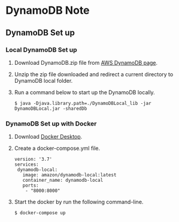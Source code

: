 # DynamoDB Note


## DynamoDB Set up

### Local DynamoDB Set up
1. Download DynamoDB.zip file from [AWS DynamoDB page](https://docs.aws.amazon.com/amazondynamodb/latest/developerguide/DynamoDBLocal.DownloadingAndRunning.html).

2. Unzip the zip file downloaded and redirect a current directory to DynamoDB local folder.

3. Run a command below to start up the DynamoDB locally.
   ```
   $ java -Djava.library.path=./DynamoDBLocal_lib -jar DynamoDBLocal.jar -sharedDb
   ```
### DynamoDB Set up with Docker
1. Download [Docker Desktop](https://www.docker.com/products/docker-desktop).

2. Create a docker-compose.yml file.
   ```
   version: '3.7'
   services:
    dynamodb-local:
      image: amazon/dynamodb-local:latest
      container_name: dynamodb-local
      ports:
       - "8000:8000"
   ```

3. Start the docker by run the following command-line.
   ```
   $ docker-compose up
   ```
